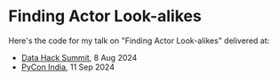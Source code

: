 # Finding Actor Look-alikes

Here's the code for my talk on "Finding Actor Look-alikes" delivered at:

- [Data Hack Summit](https://www.analyticsvidhya.com/datahacksummit/), 8 Aug 2024
- [PyCon India](https://in.pycon.org/cfp/2024/proposals/finding-actor-look-alikes-with-multi-modal-llms~azpn8/), 11 Sep 2024
